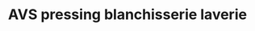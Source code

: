 ---
title: "AVS pressing blanchisserie laverie"
url: /reims/avs-pressing-blanchisserie-laverie/
shop: Wäscherei
---